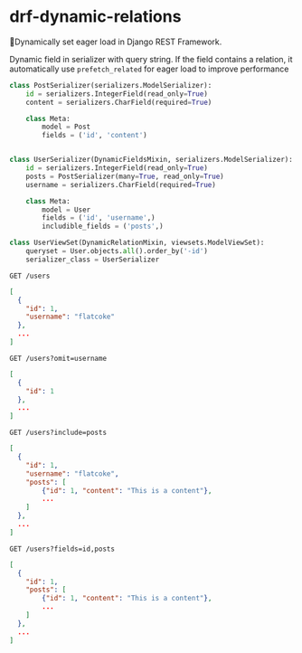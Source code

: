 # drf-dynamic-relations
🥤Dynamically set eager load in Django REST Framework.

Dynamic field in serializer with query string. If the field contains a relation, it automatically use `prefetch_related` for eager load to improve performance

```python
class PostSerializer(serializers.ModelSerializer):
    id = serializers.IntegerField(read_only=True)
    content = serializers.CharField(required=True)

    class Meta:
        model = Post
        fields = ('id', 'content')


class UserSerializer(DynamicFieldsMixin, serializers.ModelSerializer):
    id = serializers.IntegerField(read_only=True)
    posts = PostSerializer(many=True, read_only=True)
    username = serializers.CharField(required=True)

    class Meta:
        model = User
        fields = ('id', 'username',)
        includible_fields = ('posts',)

class UserViewSet(DynamicRelationMixin, viewsets.ModelViewSet):
    queryset = User.objects.all().order_by('-id')
    serializer_class = UserSerializer
```

`GET /users`
```json
[
  {
    "id": 1,
    "username": "flatcoke"
  },
  ...
]

```
`GET /users?omit=username`
```json
[
  {
    "id": 1
  },
  ...
]

```

`GET /users?include=posts`
```json
[
  {
    "id": 1,
    "username": "flatcoke",
    "posts": [
        {"id": 1, "content": "This is a content"},
        ...
    ]
  },
  ...
]

```

`GET /users?fields=id,posts`
```json
[
  {
    "id": 1,
    "posts": [
        {"id": 1, "content": "This is a content"},
        ...
    ]
  },
  ...
]

```

